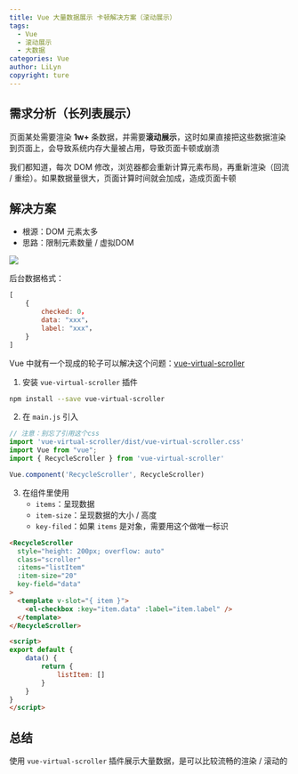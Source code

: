```yaml
---
title: Vue 大量数据展示 卡顿解决方案（滚动展示）
tags:
  - Vue
  - 滚动展示
  - 大数据
categories: Vue
author: LiLyn
copyright: ture
---
```

## 需求分析（长列表展示）

页面某处需要渲染 **1w+** 条数据，并需要**滚动展示**，这时如果直接把这些数据渲染到页面上，会导致系统内存大量被占用，导致页面卡顿或崩溃

我们都知道，每次 DOM 修改，浏览器都会重新计算元素布局，再重新渲染（回流 / 重绘）。如果数据量很大，页面计算时间就会加成，造成页面卡顿

<!--more-->

## 解决方案

- 根源：DOM 元素太多
- 思路：限制元素数量 / 虚拟DOM

![](https://gitee.com/lilyn/pic/raw/master/company-img/bigData.gif)

后台数据格式：

```js
[
    {
        checked: 0，
        data: "xxx"，
        label: "xxx"，
    }
]
```

Vue 中就有一个现成的轮子可以解决这个问题：[vue-virtual-scroller](https://github.com/Akryum/vue-virtual-scroller#recyclescroller)

1. 安装 `vue-virtual-scroller` 插件

```bash
npm install --save vue-virtual-scroller
```

2. 在 `main.js` 引入

```js
// 注意：别忘了引用这个css
import 'vue-virtual-scroller/dist/vue-virtual-scroller.css'
import Vue from "vue";
import { RecycleScroller } from 'vue-virtual-scroller'

Vue.component('RecycleScroller', RecycleScroller)
```

3. 在组件里使用
   - `items`：呈现数据
   - `item-size`：呈现数据的大小 / 高度
   - `key-filed`：如果 `items` 是对象，需要用这个做唯一标识

```html
<RecycleScroller
  style="height: 200px; overflow: auto"
  class="scroller"
  :items="listItem"
  :item-size="20"
  key-field="data"
>
  <template v-slot="{ item }">
    <el-checkbox :key="item.data" :label="item.label" />
  </template>
</RecycleScroller>

<script>
export default {
	data() {
        return {
            listItem: []
        }
    }
}
</script>
```

## 总结

使用  `vue-virtual-scroller` 插件展示大量数据，是可以比较流畅的渲染 / 滚动的